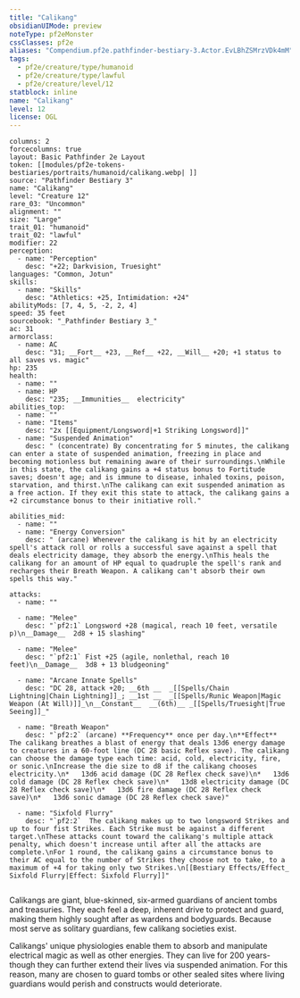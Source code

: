 ```yaml
---
title: "Calikang"
obsidianUIMode: preview
noteType: pf2eMonster
cssClasses: pf2e
aliases: "Compendium.pf2e.pathfinder-bestiary-3.Actor.EvLBhZSMrzVDk4mM" 
tags:
  - pf2e/creature/type/humanoid
  - pf2e/creature/type/lawful
  - pf2e/creature/level/12
statblock: inline
name: "Calikang"
level: 12
license: OGL
---
```


```statblock
columns: 2
forcecolumns: true
layout: Basic Pathfinder 2e Layout
token: [[modules/pf2e-tokens-bestiaries/portraits/humanoid/calikang.webp| ]]
source: "Pathfinder Bestiary 3"
name: "Calikang"
level: "Creature 12"
rare_03: "Uncommon"
alignment: ""
size: "Large"
trait_01: "humanoid"
trait_02: "lawful"
modifier: 22
perception:
  - name: "Perception"
    desc: "+22; Darkvision, Truesight"
languages: "Common, Jotun"
skills:
  - name: "Skills"
    desc: "Athletics: +25, Intimidation: +24"
abilityMods: [7, 4, 5, -2, 2, 4]
speed: 35 feet
sourcebook: "_Pathfinder Bestiary 3_"
ac: 31
armorclass:
  - name: AC
    desc: "31; __Fort__ +23, __Ref__ +22, __Will__ +20; +1 status to all saves vs. magic"
hp: 235
health:
  - name: ""
  - name: HP
    desc: "235; __Immunities__  electricity"
abilities_top:
  - name: ""
  - name: "Items"
    desc: "2x [[Equipment/Longsword|+1 Striking Longsword]]"
  - name: "Suspended Animation"
    desc: " (concentrate) By concentrating for 5 minutes, the calikang can enter a state of suspended animation, freezing in place and becoming motionless but remaining aware of their surroundings.\nWhile in this state, the calikang gains a +4 status bonus to Fortitude saves; doesn't age; and is immune to disease, inhaled toxins, poison, starvation, and thirst.\nThe calikang can exit suspended animation as a free action. If they exit this state to attack, the calikang gains a +2 circumstance bonus to their initiative roll."

abilities_mid:
  - name: ""
  - name: "Energy Conversion"
    desc: " (arcane) Whenever the calikang is hit by an electricity spell's attack roll or rolls a successful save against a spell that deals electricity damage, they absorb the energy.\nThis heals the calikang for an amount of HP equal to quadruple the spell's rank and recharges their Breath Weapon. A calikang can't absorb their own spells this way."

attacks:
  - name: ""

  - name: "Melee"
    desc: "`pf2:1` Longsword +28 (magical, reach 10 feet, versatile p)\n__Damage__  2d8 + 15 slashing"

  - name: "Melee"
    desc: "`pf2:1` Fist +25 (agile, nonlethal, reach 10 feet)\n__Damage__  3d8 + 13 bludgeoning"

  - name: "Arcane Innate Spells"
    desc: "DC 28, attack +20; __6th __  _[[Spells/Chain Lightning|Chain Lightning]]_; __1st __  _[[Spells/Runic Weapon|Magic Weapon (At Will)]]_\n__Constant__  __(6th)__ _[[Spells/Truesight|True Seeing]]_"

  - name: "Breath Weapon"
    desc: "`pf2:2` (arcane) **Frequency** once per day.\n**Effect** The calikang breathes a blast of energy that deals 13d6 energy damage to creatures in a 60-foot line (DC 28 basic Reflex save). The calikang can choose the damage type each time: acid, cold, electricity, fire, or sonic.\nIncrease the die size to d8 if the calikang chooses electricity.\n*   13d6 acid damage (DC 28 Reflex check save)\n*   13d6 cold damage (DC 28 Reflex check save)\n*   13d8 electricity damage (DC 28 Reflex check save)\n*   13d6 fire damage (DC 28 Reflex check save)\n*   13d6 sonic damage (DC 28 Reflex check save)"

  - name: "Sixfold Flurry"
    desc: "`pf2:2`  The calikang makes up to two longsword Strikes and up to four fist Strikes. Each Strike must be against a different target.\nThese attacks count toward the calikang's multiple attack penalty, which doesn't increase until after all the attacks are complete.\nFor 1 round, the calikang gains a circumstance bonus to their AC equal to the number of Strikes they choose not to take, to a maximum of +4 for taking only two Strikes.\n[[Bestiary Effects/Effect_ Sixfold Flurry|Effect: Sixfold Flurry]]"
 
```



Calikangs are giant, blue-skinned, six-armed guardians of ancient tombs and treasuries. They each feel a deep, inherent drive to protect and guard, making them highly sought after as wardens and bodyguards. Because most serve as solitary guardians, few calikang societies exist.

Calikangs' unique physiologies enable them to absorb and manipulate electrical magic as well as other energies. They can live for 200 years-though they can further extend their lives via suspended animation. For this reason, many are chosen to guard tombs or other sealed sites where living guardians would perish and constructs would deteriorate.
